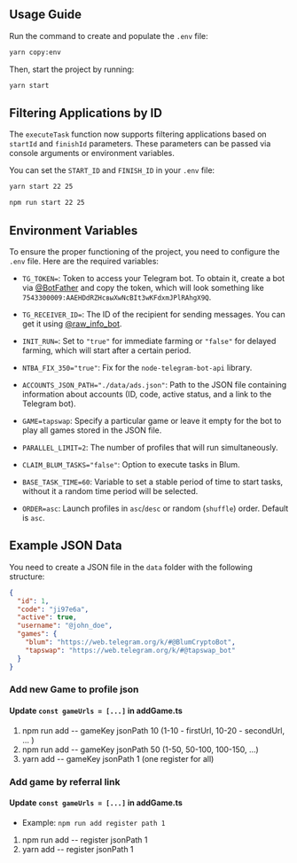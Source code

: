 ## Usage Guide

Run the command to create and populate the `.env` file:

```bash
yarn copy:env
```

Then, start the project by running:

```bash
yarn start
```

## Filtering Applications by ID

The `executeTask` function now supports filtering applications based on `startId` and `finishId` parameters. These parameters can be passed via console arguments or environment variables.

You can set the `START_ID` and `FINISH_ID` in your `.env` file:

```bash
yarn start 22 25
```

```bash
npm run start 22 25
```

## Environment Variables

To ensure the proper functioning of the project, you need to configure the `.env` file. Here are the required variables:

- `TG_TOKEN=`: Token to access your Telegram bot. To obtain it, create a bot via [@BotFather](https://t.me/BotFather) and copy the token, which will look something like `7543300009:AAEHDdRZHcвыXwNcBIt3wKFdxmJPlRAhgX9Q`.

- `TG_RECEIVER_ID=`: The ID of the recipient for sending messages. You can get it using [@raw_info_bot](https://t.me/raw_info_bot).

- `INIT_RUN=`: Set to `"true"` for immediate farming or `"false"` for delayed farming, which will start after a certain period.

- `NTBA_FIX_350="true"`: Fix for the `node-telegram-bot-api` library.

- `ACCOUNTS_JSON_PATH="./data/ads.json"`: Path to the JSON file containing information about accounts (ID, code, active status, and a link to the Telegram bot).

- `GAME=tapswap`: Specify a particular game or leave it empty for the bot to play all games stored in the JSON file.

- `PARALLEL_LIMIT=2`: The number of profiles that will run simultaneously.

- `CLAIM_BLUM_TASKS="false"`: Option to execute tasks in Blum.

- `BASE_TASK_TIME=60`: Variable to set a stable period of time to start tasks, without it a random time period will be selected.

- `ORDER=asc`: Launch profiles in `asc`/`desc` or random (`shuffle`) order. Default is `asc`.

## Example JSON Data

You need to create a JSON file in the `data` folder with the following structure:

```json
{
  "id": 1,
  "code": "ji97e6a",
  "active": true,
  "username": "@john_doe",
  "games": {
    "blum": "https://web.telegram.org/k/#@BlumCryptoBot",
    "tapswap": "https://web.telegram.org/k/#@tapswap_bot"
  }
}
```

### Add new Game to profile json

#### Update `const gameUrls = [...]` in addGame.ts

1. npm run add -- gameKey jsonPath 10 (1-10 - firstUrl, 10-20 - secondUrl, ... )
2. npm run add -- gameKey jsonPath 50 (1-50, 50-100, 100-150, ...)
3. yarn add -- gameKey jsonPath 1 (one register for all)

### Add game by referral link

#### Update `const gameUrls = [...]` in addGame.ts

- Example: `npm run add register path 1`

1. npm run add -- register jsonPath 1 
2. yarn add -- register jsonPath 1 
